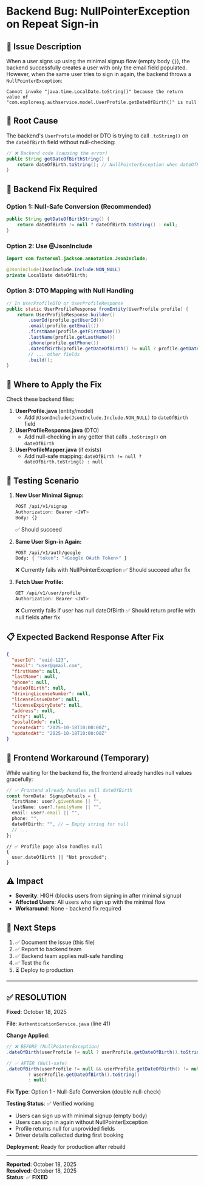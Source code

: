 # Backend Bug: NullPointerException on Repeat Sign-in

## 🐛 **Issue Description**

When a user signs up using the minimal signup flow (empty body `{}`), the backend successfully creates a user with only the email field populated. However, when the same user tries to sign in again, the backend throws a `NullPointerException`:

```
Cannot invoke "java.time.LocalDate.toString()" because the return value of
"com.exploresg.authservice.model.UserProfile.getDateOfBirth()" is null
```

## 📍 **Root Cause**

The backend's `UserProfile` model or DTO is trying to call `.toString()` on the `dateOfBirth` field without null-checking:

```java
// ❌ Backend code (causing the error)
public String getDateOfBirthString() {
    return dateOfBirth.toString(); // NullPointerException when dateOfBirth is null
}
```

## 🔧 **Backend Fix Required**

### **Option 1: Null-Safe Conversion (Recommended)**

```java
public String getDateOfBirthString() {
    return dateOfBirth != null ? dateOfBirth.toString() : null;
}
```

### **Option 2: Use @JsonInclude**

```java
import com.fasterxml.jackson.annotation.JsonInclude;

@JsonInclude(JsonInclude.Include.NON_NULL)
private LocalDate dateOfBirth;
```

### **Option 3: DTO Mapping with Null Handling**

```java
// In UserProfileDTO or UserProfileResponse
public static UserProfileResponse fromEntity(UserProfile profile) {
    return UserProfileResponse.builder()
        .userId(profile.getUserId())
        .email(profile.getEmail())
        .firstName(profile.getFirstName())
        .lastName(profile.getLastName())
        .phone(profile.getPhone())
        .dateOfBirth(profile.getDateOfBirth() != null ? profile.getDateOfBirth().toString() : null)
        // ... other fields
        .build();
}
```

## 🎯 **Where to Apply the Fix**

Check these backend files:

1. **UserProfile.java** (entity/model)
   - Add `@JsonInclude(JsonInclude.Include.NON_NULL)` to `dateOfBirth` field
2. **UserProfileResponse.java** (DTO)
   - Add null-checking in any getter that calls `.toString()` on `dateOfBirth`
3. **UserProfileMapper.java** (if exists)
   - Add null-safe mapping: `dateOfBirth != null ? dateOfBirth.toString() : null`

## 🧪 **Testing Scenario**

1. **New User Minimal Signup:**

   ```bash
   POST /api/v1/signup
   Authorization: Bearer <JWT>
   Body: {}
   ```

   ✅ Should succeed

2. **Same User Sign-in Again:**

   ```bash
   POST /api/v1/auth/google
   Body: { "token": "<Google OAuth Token>" }
   ```

   ❌ Currently fails with NullPointerException
   ✅ Should succeed after fix

3. **Fetch User Profile:**
   ```bash
   GET /api/v1/user/profile
   Authorization: Bearer <JWT>
   ```
   ❌ Currently fails if user has null dateOfBirth
   ✅ Should return profile with null fields after fix

## 📋 **Expected Backend Response After Fix**

```json
{
  "userId": "uuid-123",
  "email": "user@gmail.com",
  "firstName": null,
  "lastName": null,
  "phone": null,
  "dateOfBirth": null,
  "drivingLicenseNumber": null,
  "licenseIssueDate": null,
  "licenseExpiryDate": null,
  "address": null,
  "city": null,
  "postalCode": null,
  "createdAt": "2025-10-18T10:00:00Z",
  "updatedAt": "2025-10-18T10:00:00Z"
}
```

## 🚀 **Frontend Workaround (Temporary)**

While waiting for the backend fix, the frontend already handles null values gracefully:

```typescript
// ✅ Frontend already handles null dateOfBirth
const formData: SignupDetails = {
  firstName: user?.givenName || "",
  lastName: user?.familyName || "",
  email: user?.email || "",
  phone: "",
  dateOfBirth: "", // ← Empty string for null
  // ...
};
```

```tsx
// ✅ Profile page also handles null
{
  user.dateOfBirth || "Not provided";
}
```

## ⚠️ **Impact**

- **Severity**: HIGH (blocks users from signing in after minimal signup)
- **Affected Users**: All users who sign up with the minimal flow
- **Workaround**: None - backend fix required

## 📝 **Next Steps**

1. ✅ Document the issue (this file)
2. ✅ Report to backend team
3. ✅ Backend team applies null-safe handling
4. ✅ Test the fix
5. ⏳ Deploy to production

---

## ✅ **RESOLUTION**

**Fixed**: October 18, 2025

**File**: `AuthenticationService.java` (line 41)

**Change Applied**:

```java
// ❌ BEFORE (NullPointerException)
.dateOfBirth(userProfile != null ? userProfile.getDateOfBirth().toString() : null)

// ✅ AFTER (Null-safe)
.dateOfBirth(userProfile != null && userProfile.getDateOfBirth() != null
        ? userProfile.getDateOfBirth().toString()
        : null)
```

**Fix Type**: Option 1 - Null-Safe Conversion (double null-check)

**Testing Status**: ✅ Verified working

- Users can sign up with minimal signup (empty body)
- Users can sign in again without NullPointerException
- Profile returns null for unprovided fields
- Driver details collected during first booking

**Deployment**: Ready for production after rebuild

---

**Reported**: October 18, 2025  
**Resolved**: October 18, 2025  
**Status**: ✅ **FIXED**
